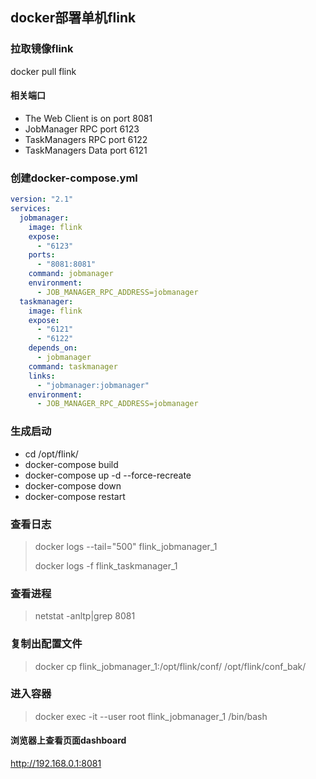 ## docker部署单机flink
### 拉取镜像flink
docker pull flink

#### 相关端口
- The Web Client is on port 8081
- JobManager RPC port 6123
- TaskManagers RPC port 6122
- TaskManagers Data port 6121

### 创建docker-compose.yml
```yml
version: "2.1"
services:
  jobmanager:
    image: flink
    expose:
      - "6123"
    ports:
      - "8081:8081"
    command: jobmanager
    environment:
      - JOB_MANAGER_RPC_ADDRESS=jobmanager
  taskmanager:
    image: flink
    expose:
      - "6121"
      - "6122"
    depends_on:
      - jobmanager
    command: taskmanager
    links:
      - "jobmanager:jobmanager"
    environment:
      - JOB_MANAGER_RPC_ADDRESS=jobmanager
```

### 生成启动
- cd /opt/flink/
- docker-compose build
- docker-compose up -d --force-recreate
- docker-compose down
- docker-compose restart


### 查看日志

> docker logs --tail="500" flink_jobmanager_1
>
> docker logs -f flink_taskmanager_1

### 查看进程
> netstat -anltp|grep 8081

### 复制出配置文件
> docker cp flink_jobmanager_1:/opt/flink/conf/ /opt/flink/conf_bak/

### 进入容器
> docker exec -it --user root flink_jobmanager_1 /bin/bash

#### 浏览器上查看页面dashboard
http://192.168.0.1:8081